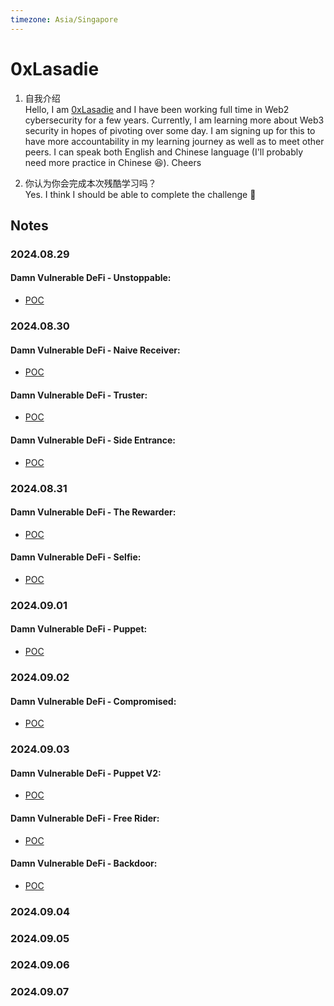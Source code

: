 ```yaml
---
timezone: Asia/Singapore
---
```


# 0xLasadie

1. 自我介绍  
   Hello, I am [0xLasadie](https://x.com/0xlasadie) and I have been working full time in Web2 cybersecurity for a few years. Currently, I am learning more about Web3 security in hopes of pivoting over some day. I am signing up for this to have more accountability in my learning journey as well as to meet other peers. I can speak both English and Chinese language (I'll probably need more practice in Chinese 😆). Cheers
   
3. 你认为你会完成本次残酷学习吗？  
   Yes. I think I should be able to complete the challenge 💪

## Notes

<!-- Content_START -->

### 2024.08.29
#### Damn Vulnerable DeFi - Unstoppable:
- [POC](./Writeup/0xLasadie/damnvulnerabledefi/unstoppable.md)

### 2024.08.30
#### Damn Vulnerable DeFi - Naive Receiver:
- [POC](./Writeup/0xLasadie/damnvulnerabledefi/naive-receiver.md)

#### Damn Vulnerable DeFi - Truster:
- [POC](./Writeup/0xLasadie/damnvulnerabledefi/truster.md)

#### Damn Vulnerable DeFi - Side Entrance:
- [POC](./Writeup/0xLasadie/damnvulnerabledefi/side-entrance.md)


### 2024.08.31
#### Damn Vulnerable DeFi - The Rewarder:
- [POC](./Writeup/0xLasadie/damnvulnerabledefi/the-rewarder.md)

#### Damn Vulnerable DeFi - Selfie:
- [POC](./Writeup/0xLasadie/damnvulnerabledefi/selfie.md)

### 2024.09.01
#### Damn Vulnerable DeFi - Puppet:
- [POC](./Writeup/0xLasadie/damnvulnerabledefi/puppet.md)

### 2024.09.02
#### Damn Vulnerable DeFi - Compromised:
- [POC](./Writeup/0xLasadie/damnvulnerabledefi/compromised.md)


### 2024.09.03
#### Damn Vulnerable DeFi - Puppet V2:
- [POC](./Writeup/0xLasadie/damnvulnerabledefi/puppet-v2.md)

#### Damn Vulnerable DeFi - Free Rider:
- [POC](./Writeup/0xLasadie/damnvulnerabledefi/free-rider.md)
  
#### Damn Vulnerable DeFi - Backdoor:
- [POC](./Writeup/0xLasadie/damnvulnerabledefi/backdoor.md)

### 2024.09.04

### 2024.09.05

### 2024.09.06

### 2024.09.07
<!-- Content_END -->

